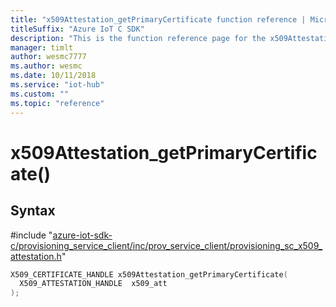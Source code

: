 ```yaml
---                             
title: "x509Attestation_getPrimaryCertificate function reference | Microsoft Docs" 
titleSuffix: "Azure IoT C SDK"            
description: "This is the function reference page for the x509Attestation_getPrimaryCertificate() function in the Azure IoT C SDK. This SDK is used with Azure IoT Hub and Azure IoT Hub Device Provisioning Service"            
manager: timlt                 
author: wesmc7777              
ms.author: wesmc               
ms.date: 10/11/2018                    
ms.service: "iot-hub"             
ms.custom: ""                
ms.topic: "reference"        
---                            
```


# x509Attestation_getPrimaryCertificate()

## Syntax

\#include "[azure-iot-sdk-c/provisioning_service_client/inc/prov_service_client/provisioning_sc_x509_attestation.h](../provisioning-sc-x509-attestation-h.md)"  
```C
X509_CERTIFICATE_HANDLE x509Attestation_getPrimaryCertificate(
  X509_ATTESTATION_HANDLE  x509_att
);
```

